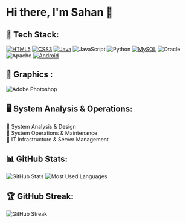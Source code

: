 # Hi there, I'm Sahan 👋

## 🚀 Tech Stack:
[![HTML5](https://img.shields.io/badge/HTML5-ED8B00?style=for-the-badge&logo=html5&logoColor=white)](https://github.com/Sahan04/Printing-shop-Web-site)
[![CSS3](https://img.shields.io/badge/CSS3-264de4?style=for-the-badge&logo=css3&logoColor=white)](https://github.com/Sahan04/Printing-shop-Web-site)
[![Java](https://img.shields.io/badge/Java-007396?style=for-the-badge&logo=java&logoColor=white)](https://github.com/Sahan04/-Library-Management-java-project)
![JavaScript](https://img.shields.io/badge/JavaScript-f7df1e?style=for-the-badge&logo=javascript&logoColor=black)
![Python](https://img.shields.io/badge/Python-3670A0?style=for-the-badge&logo=python&logoColor=white)
[![MySQL](https://img.shields.io/badge/MySQL-4479A1?style=for-the-badge&logo=mysql&logoColor=white)](https://github.com/Sahan04/Printing-shop-Web-site)
![Oracle](https://img.shields.io/badge/Oracle-F80000?style=for-the-badge&logo=oracle&logoColor=white)
![Apache](https://img.shields.io/badge/Apache-D22128?style=for-the-badge&logo=apache&logoColor=white)
[![Android](https://img.shields.io/badge/Android-3DDC84?style=for-the-badge&logo=android&logoColor=white)](https://github.com/Sahan04/VTA-Register-Android-app-from-java)

## 🎨 Graphics :
![Adobe Photoshop](https://img.shields.io/badge/Adobe%20Photoshop-31A8FF?style=for-the-badge&logo=adobe-photoshop&logoColor=white)

## 🖥️ System Analysis & Operations:
🔹 System Analysis & Design  
🔹 System Operations & Maintenance  
🔹 IT Infrastructure & Server Management  

## 📊 GitHub Stats:
![GitHub Stats](https://github-readme-stats.vercel.app/api?username=Sahan04&show_icons=true&theme=dark)
![Most Used Languages](https://github-readme-stats.vercel.app/api/top-langs/?username=Sahan04&layout=compact&theme=dark)

## 🏆 GitHub Streak:
![GitHub Streak](https://github-readme-streak-stats.herokuapp.com/?user=Sahan04&theme=dark)
